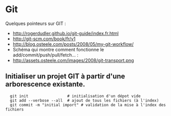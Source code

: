 Git
====
Quelques pointeurs sur GIT :
 * http://rogerdudler.github.io/git-guide/index.fr.html
 * http://git-scm.com/book/fr/v1
 * http://blog.osteele.com/posts/2008/05/my-git-workflow/
 * Schéma qui montre comment fonctionne le add/commit/push/pull/fetch... :
 * http://assets.osteele.com/images/2008/git-transport.png


Initialiser un projet GIT à partir d'une arborescence existante.
----------------------------------------------------------------
```
  git init                 # initialisation d'un dépot vide
  git add --verbose --all  # ajout de tous les fichiers (à l'index)
  git commit -m "initial import" # validation de la mise à l'index des fichiers
```